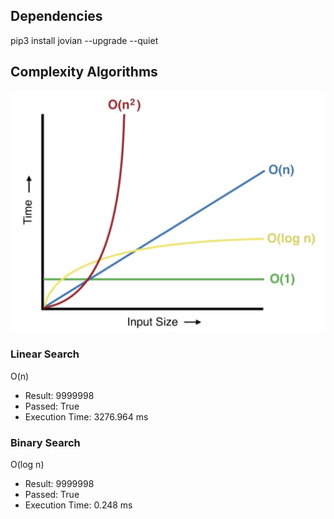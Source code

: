 ## Dependencies
pip3 install jovian --upgrade --quiet

## Complexity Algorithms
![BigONotation](big_o_notation.png)

### Linear Search
O(n)

- Result: 9999998
- Passed: True
- Execution Time: 3276.964 ms
### Binary Search
O(log n)

- Result: 9999998
- Passed: True
- Execution Time: 0.248 ms
